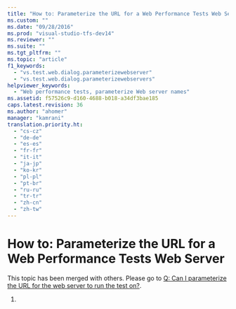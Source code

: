```yaml
---
title: "How to: Parameterize the URL for a Web Performance Tests Web Server"
ms.custom: ""
ms.date: "09/28/2016"
ms.prod: "visual-studio-tfs-dev14"
ms.reviewer: ""
ms.suite: ""
ms.tgt_pltfrm: ""
ms.topic: "article"
f1_keywords: 
  - "vs.test.web.dialog.parameterizewebserver"
  - "vs.test.web.dialog.parameterizewebservers"
helpviewer_keywords: 
  - "Web performance tests, parameterize Web server names"
ms.assetid: f57526c9-d160-4688-b018-a34df3bae185
caps.latest.revision: 36
ms.author: "ahomer"
manager: "kamrani"
translation.priority.ht: 
  - "cs-cz"
  - "de-de"
  - "es-es"
  - "fr-fr"
  - "it-it"
  - "ja-jp"
  - "ko-kr"
  - "pl-pl"
  - "pt-br"
  - "ru-ru"
  - "tr-tr"
  - "zh-cn"
  - "zh-tw"
---
```

# How to: Parameterize the URL for a Web Performance Tests Web Server
This topic has been merged with others. Please go to [Q: Can I parameterize the URL for the web server to run the test on?](http://msdn.microsoft.com/en-us/bd0a82fd-cec0-4861-bc09-e1b0b2d258ef).  
  
1.